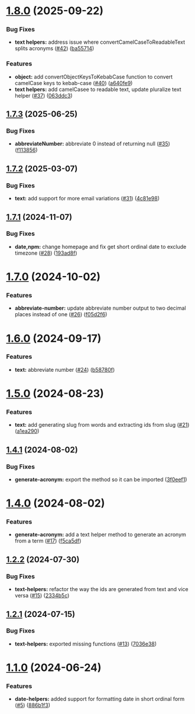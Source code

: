 # [1.8.0](https://github.com/akadenia/AkadeniaHelpers/compare/1.7.3...1.8.0) (2025-09-22)


### Bug Fixes

* **text helpers:** address issue where convertCamelCaseToReadableText splits acronyms ([#42](https://github.com/akadenia/AkadeniaHelpers/issues/42)) ([ba55714](https://github.com/akadenia/AkadeniaHelpers/commit/ba55714a614985af1b5feb09d8d7d5b6f8e110e6))


### Features

* **object:** add convertObjectKeysToKebabCase function to convert camelCase keys to kebab-case ([#40](https://github.com/akadenia/AkadeniaHelpers/issues/40)) ([a640fe9](https://github.com/akadenia/AkadeniaHelpers/commit/a640fe90cd2e3c9cd299be737ffadbbb989f8e81))
* **text helpers:** add camelCasee to readable text, update pluralize text helper ([#37](https://github.com/akadenia/AkadeniaHelpers/issues/37)) ([063ddc3](https://github.com/akadenia/AkadeniaHelpers/commit/063ddc3a4f13e9c58c041f10d01080e24d64a7e5))

## [1.7.3](https://github.com/akadenia/AkadeniaHelpers/compare/1.7.2...1.7.3) (2025-06-25)


### Bug Fixes

* **abbreviateNumber:** abbreviate 0 instead of returning null ([#35](https://github.com/akadenia/AkadeniaHelpers/issues/35)) ([f113856](https://github.com/akadenia/AkadeniaHelpers/commit/f1138561e5e2c973c87bfc3463ed308897d65197))

## [1.7.2](https://github.com/akadenia/AkadeniaHelpers/compare/1.7.1...1.7.2) (2025-03-07)


### Bug Fixes

* **text:** add support for more email variations  ([#31](https://github.com/akadenia/AkadeniaHelpers/issues/31)) ([4c81e98](https://github.com/akadenia/AkadeniaHelpers/commit/4c81e982a02ccc1b958224f61c470fb2a15a6c47))

## [1.7.1](https://github.com/akadenia/AkadeniaHelpers/compare/1.7.0...1.7.1) (2024-11-07)


### Bug Fixes

* **date,npm:** change homepage and fix get short ordinal date to exclude timezone ([#28](https://github.com/akadenia/AkadeniaHelpers/issues/28)) ([193ad8f](https://github.com/akadenia/AkadeniaHelpers/commit/193ad8f09786deb95fb20e42b6e01250edd4ebc2))

# [1.7.0](https://github.com/akadenia/AkadeniaHelpers/compare/1.6.0...1.7.0) (2024-10-02)


### Features

* **abbreviate-number:** update abbreviate number output to two decimal places instead of one ([#26](https://github.com/akadenia/AkadeniaHelpers/issues/26)) ([f05d2f6](https://github.com/akadenia/AkadeniaHelpers/commit/f05d2f6a9838003cd0021e897fb2fc2dc500fbc8))

# [1.6.0](https://github.com/akadenia/AkadeniaHelpers/compare/1.5.0...1.6.0) (2024-09-17)


### Features

* **text:** abbreviate number ([#24](https://github.com/akadenia/AkadeniaHelpers/issues/24)) ([b58780f](https://github.com/akadenia/AkadeniaHelpers/commit/b58780f4182d87a2c132d7d4bc45ca1ff891939b))

# [1.5.0](https://github.com/akadenia/AkadeniaHelpers/compare/1.4.1...1.5.0) (2024-08-23)


### Features

* **text:** add generating slug from words and extracting ids from slug ([#21](https://github.com/akadenia/AkadeniaHelpers/issues/21)) ([a1ea290](https://github.com/akadenia/AkadeniaHelpers/commit/a1ea290bab87c73c8e4aa4e2c165724978425f82))

## [1.4.1](https://github.com/akadenia/AkadeniaHelpers/compare/1.4.0...1.4.1) (2024-08-02)


### Bug Fixes

* **generate-acronym:** export the method so it can be imported ([3f0eef1](https://github.com/akadenia/AkadeniaHelpers/commit/3f0eef126a630a01a11f8a97e3382f6d80d33ed5))

# [1.4.0](https://github.com/akadenia/AkadeniaHelpers/compare/1.3.0...1.4.0) (2024-08-02)


### Features

* **generate-acronym:** add a text helper method to generate an acronym from a term ([#17](https://github.com/akadenia/AkadeniaHelpers/issues/17)) ([f5ca5df](https://github.com/akadenia/AkadeniaHelpers/commit/f5ca5dffdbc0cbccd9c2bddd2f1c7c5fddf3c1b4))

## [1.2.2](https://github.com/akadenia/AkadeniaHelpers/compare/1.2.1...1.2.2) (2024-07-30)


### Bug Fixes

* **text-helpers:** refactor the way the ids are generated from text and vice versa ([#15](https://github.com/akadenia/AkadeniaHelpers/issues/15)) ([2334b5c](https://github.com/akadenia/AkadeniaHelpers/commit/2334b5c13fe7dc04b05825c679de8cd70ac3e6af))

## [1.2.1](https://github.com/akadenia/AkadeniaHelpers/compare/1.2.0...1.2.1) (2024-07-15)


### Bug Fixes

* **text-helpers:** exported missing functions ([#13](https://github.com/akadenia/AkadeniaHelpers/issues/13)) ([7036e38](https://github.com/akadenia/AkadeniaHelpers/commit/7036e38b87780e9ac30eca651db2f0c4292dc8f9))

# [1.1.0](https://github.com/akadenia/AkadeniaHelpers/compare/1.0.0...1.1.0) (2024-06-24)


### Features

* **date-helpers:** added support for formatting date in short ordinal form ([#5](https://github.com/akadenia/AkadeniaHelpers/issues/5)) ([886b1f3](https://github.com/akadenia/AkadeniaHelpers/commit/886b1f3c6a97292b2e58f25d2591fac2b48339f4))
